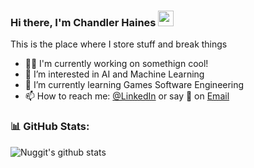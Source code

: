 ### Hi there, I'm Chandler Haines <img src="https://media.giphy.com/media/hvRJCLFzcasrR4ia7z/giphy.gif" width="25px">

This is the place where I store stuff and break things 

- :weight_lifting_man: I'm currently working on somethign cool!
- 👀 I’m interested in AI and Machine Learning
- 🌱 I’m currently learning Games Software Engineering
- 📫 How to reach me: [@LinkedIn][linkedin] or say 👋 on [Email](mailto:chandlerhaines123@gmail.com)


### 📊 GitHub Stats:
![Nuggit's github stats](https://github-readme-stats.vercel.app/api?username=IAmNuggit&show_icons=true&theme=dracula&count_private=true&include_all_commits=true&hide=contribs,issues,stars)





[linkedin]: https://www.linkedin.com/in/chandler-haines-836214222/
<!---
IAmNuggit/IAmNuggit is a ✨ special ✨ repository because its `README.md` (this file) appears on your GitHub profile.
You can click the Preview link to take a look at your changes.
--->
